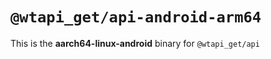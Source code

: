 # `@wtapi_get/api-android-arm64`

This is the **aarch64-linux-android** binary for `@wtapi_get/api`
